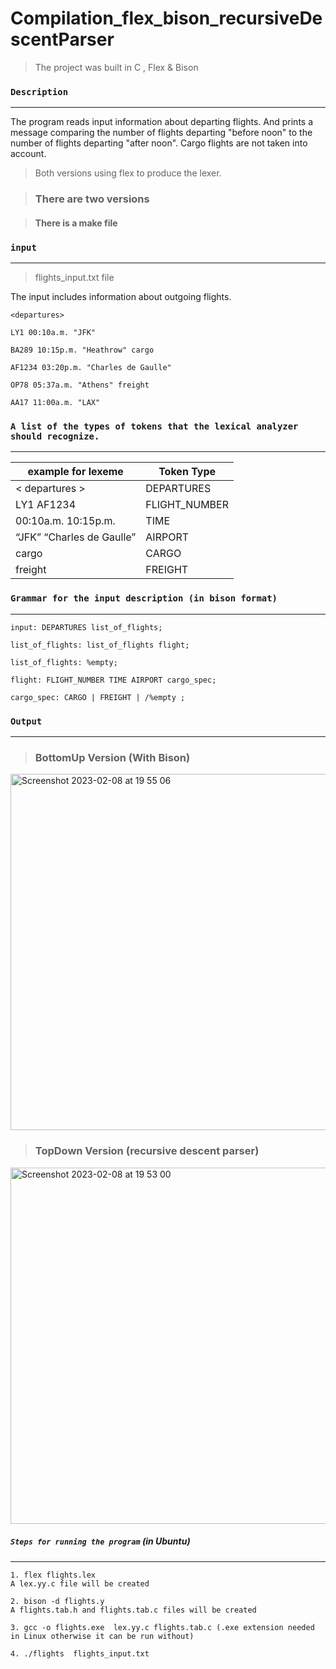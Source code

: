 # Compilation_flex_bison_recursiveDescentParser
> The project was built in C , Flex & Bison

### `Description `
---
The program reads input information about departing flights.
And prints a message comparing the number of flights departing "before noon" to the number of flights departing "after noon". Cargo flights are not taken into account.
> Both versions using flex to produce the lexer.

> ### There are two versions

> #### There is a make file


### `input` 
---
> flights_input.txt file

The input includes information about outgoing flights.

```
<departures>
  
LY1 00:10a.m. "JFK"  
  
BA289 10:15p.m. "Heathrow" cargo 
  
AF1234 03:20p.m. "Charles de Gaulle"
  
OP78 05:37a.m. "Athens" freight
  
AA17 11:00a.m. "LAX"
 ```
### `A list of the types of tokens that the lexical analyzer should recognize.`
--- 
| example for lexeme | Token Type |
| ----------- | ----------- |
| < departures > | DEPARTURES |
| LY1 AF1234 | FLIGHT_NUMBER |
| 00:10a.m. 10:15p.m. | TIME |
| “JFK” “Charles de Gaulle”| AIRPORT |
| cargo | CARGO |
| freight | FREIGHT |

### `Grammar for the input description (in bison format)`
---
```
input: DEPARTURES list_of_flights;

list_of_flights: list_of_flights flight;

list_of_flights: %empty;

flight: FLIGHT_NUMBER TIME AIRPORT cargo_spec;

cargo_spec: CARGO | FREIGHT | /%empty ;
```
### `Output` 
---
> ### BottomUp Version (With Bison)
<img width="570" alt="Screenshot 2023-02-08 at 19 55 06" src="https://user-images.githubusercontent.com/72464761/217612654-20615ede-b6a9-4f44-9c84-914552168c2a.png">



> ### TopDown Version (recursive descent parser)
<img width="570" alt="Screenshot 2023-02-08 at 19 53 00" src="https://user-images.githubusercontent.com/72464761/217612066-71fafa2c-f291-4eff-82c4-5aa93737577d.png">




##### `Steps for running the program` (in Ubuntu)
---
 ```
1. flex flights.lex 
A lex.yy.c file will be created

2. bison -d flights.y
A flights.tab.h and flights.tab.c files will be created

3. gcc -o flights.exe  lex.yy.c flights.tab.c (.exe extension needed in Linux otherwise it can be run without)

4. ./flights  flights_input.txt
 ```
 

